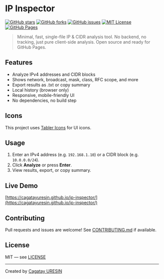 # IP Inspector

[![GitHub stars](https://img.shields.io/github/stars/cagatayuresin/ip-inspector?style=social)](https://github.com/cagatayuresin/ip-inspector)
[![GitHub forks](https://img.shields.io/github/forks/cagatayuresin/ip-inspector?style=social)](https://github.com/cagatayuresin/ip-inspector)
[![GitHub issues](https://img.shields.io/github/issues/cagatayuresin/ip-inspector)](https://github.com/cagatayuresin/ip-inspector/issues)
[![MIT License](https://img.shields.io/github/license/cagatayuresin/ip-inspector)](LICENSE)
[![GitHub Pages](https://img.shields.io/badge/GitHub%20Pages-Live-green)](https://cagatayuresin.github.io/ip-inspector/)

> Minimal, fast, single-file IP & CIDR analysis tool. No backend, no tracking, just pure client-side analysis. Open source and ready for GitHub Pages.

## Features

- Analyze IPv4 addresses and CIDR blocks
- Shows network, broadcast, mask, class, RFC scope, and more
- Export results as .txt or copy summary
- Local history (browser only)
- Responsive, mobile-friendly UI
- No dependencies, no build step

## Icons

This project uses [Tabler Icons](https://tabler.io/icons) for UI icons.

## Usage

1. Enter an IPv4 address (e.g. `192.168.1.10`) or a CIDR block (e.g. `10.0.0.0/24`).
2. Click **Analyze** or press **Enter**.
3. View results, export, or copy summary.

## Live Demo

[https://cagatayuresin.github.io/ip-inspector/](https://cagatayuresin.github.io/ip-inspector/)

## Contributing

Pull requests and issues are welcome! See [CONTRIBUTING.md](CONTRIBUTING.md) if available.

## License

MIT — see [LICENSE](LICENSE)

---
Created by [Cagatay URESIN](https://github.com/cagatayuresin)
